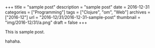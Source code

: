 +++
title = "sample post"
description = "sample post"
date = 2016-12-31
categories = ["Programming"]
tags = ["Clojure", "om", "Web"]
archives = ["2016-12"]
url = "2016-12/31/2016-12-31-sample-post"
thumbnail = "img/2016-12/31/a.png"
draft = false
+++

This is sample post.

<!--more-->

hahaha.

